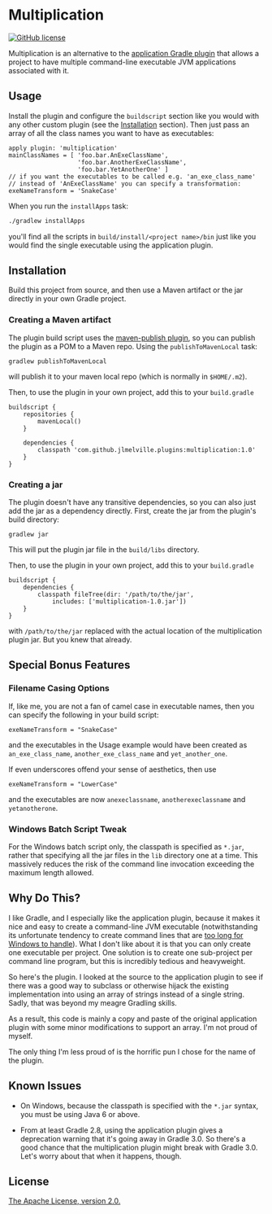 # Multiplication
[![GitHub license](https://img.shields.io/github/license/jlmelville/multiplication.svg)](https://github.com/jlmelville/multiplication/blob/master/LICENSE)

Multiplication is an alternative to the
[application Gradle plugin](https://docs.gradle.org/current/userguide/application_plugin.html)
that allows a project to have multiple command-line executable JVM
applications associated with it.

## Usage
Install the plugin and configure the `buildscript` section like you
would with any other custom plugin
(see the [Installation](#installation) section).
Then just pass an array of all the class names you want to have as
executables:
```Gradle
apply plugin: 'multiplication'
mainClassNames = [ 'foo.bar.AnExeClassName',
                   'foo.bar.AnotherExeClassName',
                   'foo.bar.YetAnotherOne' ]
// if you want the executables to be called e.g. 'an_exe_class_name'
// instead of 'AnExeClassName' you can specify a transformation:
exeNameTransform = 'SnakeCase'
```
When you run the `installApps` task:
```bash
./gradlew installApps
```

you'll find all the scripts in `build/install/<project name>/bin`
just like you would find the single executable using the application plugin.

## Installation
Build this project from source, and then use a Maven artifact or the jar
directly in your own Gradle project.

### Creating a Maven artifact
The plugin build script uses the
[maven-publish plugin](https://docs.gradle.org/current/userguide/publishing_maven.html),
so you can publish the plugin as a POM to a Maven repo. Using the `publishToMavenLocal` task:

```Shell
gradlew publishToMavenLocal
```
will publish it to your maven local repo (which is normally in `$HOME/.m2`).

Then, to use the plugin in your own project, add this to your `build.gradle`

```Gradle
buildscript {
    repositories {
        mavenLocal()
    }

    dependencies {
        classpath 'com.github.jlmelville.plugins:multiplication:1.0'
    }
}
```

### Creating a jar
The plugin doesn't have any transitive dependencies, so you can also
just add the jar as a dependency directly. First, create the jar from
the plugin's build directory:

```Shell
gradlew jar
```

This will put the plugin jar file in the `build/libs` directory.

Then, to use the plugin in your own project, add this to your `build.gradle`

```Gradle
buildscript {
    dependencies {
        classpath fileTree(dir: '/path/to/the/jar',
            includes: ['multiplication-1.0.jar'])
    }
}
```

with `/path/to/the/jar` replaced with the actual location of
the multiplication plugin jar. But you knew that already.

## Special Bonus Features
### Filename Casing Options
If, like me, you are not a fan of camel case in executable names, then you
can specify the following in your build script:

```exeNameTransform = "SnakeCase"```

and the executables in the Usage example would have been created as
`an_exe_class_name`, `another_exe_class_name` and `yet_another_one`.

If even underscores offend your sense of aesthetics, then use

```exeNameTransform = "LowerCase"```

and the executables are now `anexeclassname`, `anotherexeclassname` and
`yetanotherone`.

### Windows Batch Script Tweak
For the Windows batch script only, the classpath is specified as
`*.jar`, rather that specifying all the jar files in the ``lib`` directory
one at a time. This massively reduces the risk of the command line
invocation exceeding the maximum length allowed.

## Why Do This?
I like Gradle, and I especially like the application plugin, because it
makes it nice and easy to create a command-line JVM executable
(notwithstanding its unfortunate tendency to create command lines that are
[too long for Windows to handle](https://gist.github.com/jlmelville/2bfe9277e9e2c0ff79b6)).
What I don't like about it is that you can only create one executable per
project. One solution is to create one sub-project per command line
program, but this is incredibly tedious and heavyweight.

So here's the plugin. I looked at the source to the application plugin to
see if there was a good way to subclass or otherwise hijack the existing
implementation into using an array of strings instead of a single
string. Sadly, that was beyond my meagre Gradling skills.

As a result, this code is mainly a copy and paste of the original application
plugin with some minor modifications to support an array. I'm not proud of
myself.

The only thing I'm less proud of is the horrific pun I chose for the name of
the plugin.

## Known Issues
* On Windows, because the classpath is specified with the `*.jar`  syntax,
  you must be using Java 6 or above.

* From at least Gradle 2.8, using the application plugin gives a
  deprecation warning that it's going away in Gradle 3.0. So there's a
  good chance that the multiplication plugin might break with Gradle 3.0.
  Let's worry about that when it happens, though.

## License
[The Apache License, version 2.0.](http://www.apache.org/licenses/LICENSE-2.0)
